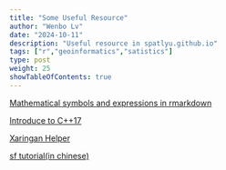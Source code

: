 ```yaml
---
title: "Some Useful Resource"
author: "Wenbo Lv"
date: "2024-10-11"
description: "Useful resource in spatlyu.github.io"
tags: ["r","geoinformatics","satistics"]
type: post
weight: 25
showTableOfContents: true
---
```


[Mathematical symbols and expressions in rmarkdown](https://spatlyu.github.io/materials/mathsymbols.html)

[Introduce to C++17](http://www.tup.tsinghua.edu.cn/upload/books/yz/081003-01.pdf)

[Xaringan Helper](https://spatlyu.github.io/materials/xaringan.pdf)

[sf tutorial(in chinese)](https://spatlyu.github.io/slides/sf_tutorial.html)
